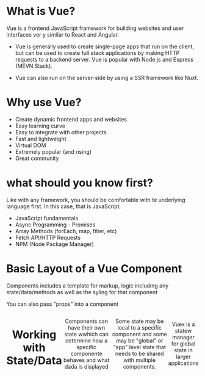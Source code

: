 # What is Vue?

Vue is a frontend JavaScript framework for building websites and user interfaces ver y similar to React and Angular.

- Vue is generally used to create single-page apps that run on the client, but can be used to create full stack applications by making HTTP requests to a backend server. Vue is popular with Node.js and Express (MEVN Stack).

- Vue can also run on the server-side by using a SSR framework like Nuxt.

# Why use Vue?

- Create dynamic frontend apps and websites
- Easy learning curve
- Easy to integrate with other projects
- Fast and lightweight
- Virtual DOM
- Extremely popular (and rising)
- Great community

# what should you know first?

Like with any framework, you should be comfortable with te underlying language first. In this case, that is JavaScript.

- JavaScript fundamentals
- Async Programming - Promises
- Array Methods (forEach, map, filter, etc)
- Fetch API/HTTP Requests
- NPM (Node Package Manager)

# Basic Layout of a Vue Component

Components includes a template for markup, logic including any state/data/methods as well as the syling for that component

You can also pass "props" into a component <Header title="Task Tracker" />

<template>
    <header>
        <h1> {{ title }} </h1>
</template>

<script>
    export default {
        props: {
            title: String,
        },
    }
</script>

<style scoped>
    header {
        display: flex;
        justify-content: space-between;
        align-items: center;
        margin-bottom: 20px;
    }
</style>

# Working with State/Data

Components can have their own state wwhich can determine how a specific componente behaves and what dada is displayed

Some state may be local to a specific component and some may be "global" or "app" level state that needs to be shared with multiple components.

Vuex is a statew manager for global state in larger applications